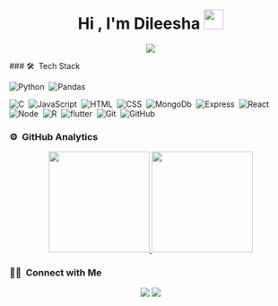 <h1 align="center">Hi , I'm Dileesha <img src="https://media.giphy.com/media/TEnXkcsHrP4YedChhA/giphy.gif" width="35"></h1>
<p align="center">
  <a href="https://github.com/DenverCoder1/readme-typing-svg"><img src="https://readme-typing-svg.herokuapp.com?lines=ICT+Undergraduate;Full+Stack+Developer;ML%20|%20Algorithms%20|%20OOP%20;Never%20Stop%20learning&center=true&width=500&height=50"></a>
</p>
### 🛠 &nbsp;Tech Stack

![Python](https://img.shields.io/badge/-Python-05122A?style=flat&logo=python)&nbsp;
![Pandas](https://img.shields.io/badge/pandas-%23150458.svg?style=flat&logo=pandas&logoColor=white)


![C](https://img.shields.io/badge/-C-05122A?style=flat&logo=C&logoColor=A8B9CC)&nbsp;
![JavaScript](https://img.shields.io/badge/-JavaScript-05122A?style=flat&logo=javascript)&nbsp;
![HTML](https://img.shields.io/badge/-HTML-05122A?style=flat&logo=HTML5)&nbsp;
![CSS](https://img.shields.io/badge/-CSS-05122A?style=flat&logo=CSS3&logoColor=1572B6)&nbsp;
![MongoDb](https://img.shields.io/badge/MongoDB-darkgreen?logo=MongoDB)&nbsp;
![Express](https://img.shields.io/badge/Express-black?logo=express)&nbsp;
![React](https://img.shields.io/badge/React-black?logo=React)&nbsp;
![Node](https://img.shields.io/badge/Node-black?logo=node.js)&nbsp;
![R](https://img.shields.io/badge/R-black?logo=R&logoColor=blue)&nbsp;
![flutter](https://img.shields.io/badge/Flutter-black?logo=flutter&labelColor=blue)&nbsp;
![Git](https://img.shields.io/badge/-Git-05122A?style=flat&logo=git)&nbsp;
![GitHub](https://img.shields.io/badge/-GitHub-05122A?style=flat&logo=github)&nbsp;


### ⚙️ &nbsp;GitHub Analytics

<p align="center">
<a href="https://github.com/JKoriginal">
  <img height="180em" src="https://github-readme-stats-eight-theta.vercel.app/api?username=JKoriginal&show_icons=true&theme=algolia&include_all_commits=true&count_private=true"/>
  <img height="180em" src="https://github-readme-stats-eight-theta.vercel.app/api/top-langs/?username=JKoriginal&layout=compact&langs_count=8&theme=algolia&include_all_commits=true&count_private=true"/>
</a>
</p>
  
  ### 🤝🏻 &nbsp;Connect with Me

<p align="center">
<a href="https://www.linkedin.com/in/dileesha-lakshan53/"><img src="https://img.shields.io/badge/-Dileesha-0077B5?style=flat&logo=Linkedin&logoColor=white"/></a>
<a href="mailto:dileeshalakshanlg@gmail.com"><img src="https://img.shields.io/badge/-dileeshalakshanlg@gmail.com-D14836?style=flat&logo=Gmail&logoColor=white"/></a>
</p>
